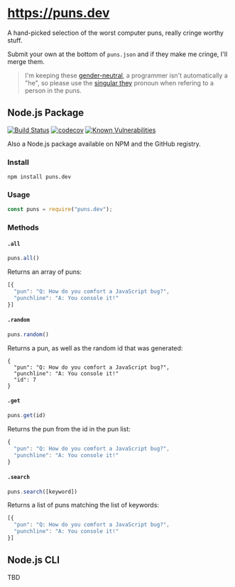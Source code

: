 # https://puns.dev
A hand-picked selection of the worst computer puns, really cringe worthy stuff.
  
Submit your own at the bottom of `puns.json` and if they make me cringe, I'll merge them.

> I'm keeping these [gender-neutral](https://en.wikipedia.org/wiki/Gender-neutral_language), a programmer isn't automatically a "he", so please use the [singular they](https://en.wikipedia.org/wiki/Singular_they) pronoun when refering to a person in the puns.
## Node.js Package
[![Build Status](https://travis-ci.org/AlexLakatos/computer-puns.svg?branch=master)](https://travis-ci.org/AlexLakatos/computer-puns)
[![codecov](https://codecov.io/gh/AlexLakatos/computer-puns/branch/master/graph/badge.svg)](https://codecov.io/gh/AlexLakatos/computer-puns)
 [![Known Vulnerabilities](https://snyk.io/test/github/alexlakatos/computer-puns/badge.svg)](https://snyk.io/test/github/alexlakatos/computer-puns)

Also a Node.js package available on NPM and the GitHub registry.

### Install

`npm install puns.dev`

### Usage

```JavaScript
const puns = require("puns.dev");
```

### Methods

#### `.all`
```JavaScript
puns.all()
```
Returns an array of puns:

```JavaScript
[{
  "pun": "Q: How do you comfort a JavaScript bug?",
  "punchline": "A: You console it!"
}]
```

#### `.random`

```JavaScript
puns.random()
```
Returns a pun, as well as the random id that was generated:

```
{
  "pun": "Q: How do you comfort a JavaScript bug?",
  "punchline": "A: You console it!"
  "id": 7
}
```

#### `.get`

```JavaScript
puns.get(id)
```
Returns the pun from the id in the pun list:
```JavaScript
{
  "pun": "Q: How do you comfort a JavaScript bug?",
  "punchline": "A: You console it!"
}
```

#### `.search`

```JavaScript
puns.search([keyword])
```
Returns a list of puns matching the list of keywords:
```JavaScript
[{
  "pun": "Q: How do you comfort a JavaScript bug?",
  "punchline": "A: You console it!"
}]
```

## Node.js CLI

TBD 
